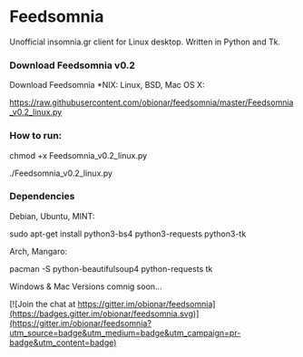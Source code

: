 # Feedsomnia

Unofficial insomnia.gr client for Linux desktop. Written in Python and Tk.

### Download Feedsomnia v0.2

Download Feedsomnia *NIX: Linux, BSD, Mac OS X:

https://raw.githubusercontent.com/obionar/feedsomnia/master/Feedsomnia_v0.2_linux.py

### How to run:

chmod +x Feedsomnia_v0.2_linux.py

./Feedsomnia_v0.2_linux.py

### Dependencies 
Debian, Ubuntu, MINT:

sudo apt-get install python3-bs4 python3-requests python3-tk 

Arch, Mangaro:

pacman -S python-beautifulsoup4 python-requests tk

Windows & Mac Versions comnig soon...



[![Join the chat at https://gitter.im/obionar/feedsomnia](https://badges.gitter.im/obionar/feedsomnia.svg)](https://gitter.im/obionar/feedsomnia?utm_source=badge&utm_medium=badge&utm_campaign=pr-badge&utm_content=badge)
